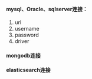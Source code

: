 #### mysql、Oracle、sqlserver连接：
1. url
2. username
3. password
4. driver
#### mongodb连接
#### elasticsearch连接